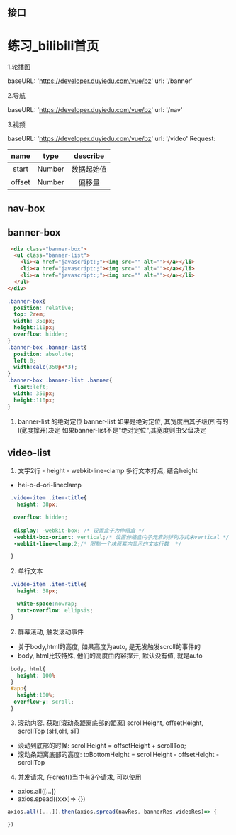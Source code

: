 ## 接口

# 练习_bilibili首页

1.轮播图

baseURL: 'https://developer.duyiedu.com/vue/bz'
url: '/banner'

2.导航

baseURL: 'https://developer.duyiedu.com/vue/bz'
url: '/nav'

3.视频

baseURL: 'https://developer.duyiedu.com/vue/bz'
url: '/video'
Request:

  name | type | describe 
  :-: | :-: | :-: 
  start | Number | 数据起始值
  offset | Number | 偏移量


## nav-box

## banner-box
```html
 <div class="banner-box">
  <ul class="banner-list">
    <li><a href="javascript:;"><img src="" alt=""></a></li>
    <li><a href="javascript:;"><img src="" alt=""></a></li>
    <li><a href="javascript:;"><img src="" alt=""></a></li>
  </ul>
</div>
```
```CSS
.banner-box{
  position: relative;
  top: 2rem;
  width: 350px;
  height:110px;
  overflow: hidden;
}
.banner-box .banner-list{
  position: absolute;
  left:0;
  width:calc(350px*3);
}
.banner-box .banner-list .banner{
  float:left;
  width: 350px;
  height:110px;
}
```

1. banner-list 的绝对定位
banner-list 如果是绝对定位, 其宽度由其子级(所有的li宽度撑开)决定
如果banner-list不是"绝对定位",其宽度则由父级决定


## video-list
1. 文字2行 - height - webkit-line-clamp
多行文本打点, 结合height
+ hei-o-d-ori-lineclamp
```css
 .video-item .item-title{
   height: 38px;

  overflow: hidden;
  
  display: -webkit-box; /* 设置盒子为伸缩盒 */
  -webkit-box-orient: vertical;/* 设置伸缩盒内子元素的排列方式未vertical */
  -webkit-line-clamp:2;/* 限制一个块原素内显示的文本行数  */

 }
```

2. 单行文本
```css
 .video-item .item-title{
   height: 38px;

   white-space:nowrap;
   text-overflow: ellipsis;
 }
```

2. 屏幕滚动, 触发滚动事件
+ 关于body,html的高度, 如果高度为auto, 是无发触发scroll的事件的
+ body, html比较特殊, 他们的高度由内容撑开, 默认没有值, 就是auto
 ```css
  body, html{
    height: 100%
  }
  #app{
    height:100%;
   overflow-y: scroll;
  }

 ```

 3. 滚动内容. 获取[滚动条距离底部的距离]
scrollHeight, offsetHeight, scrollTop
(sH,oH, sT)
+ 滚动到底部的时候: scrollHeight = offsetHeight  + scrollTop;
+ 滚动条距离底部的高度: toBottomHeight = scrollHeight - offsetHeight - scrollTop

4. 并发请求, 在creat()当中有3个请求, 可以使用 
+ axios.all([...])
+ axios.spead((xxx)=> {})

```jsx
axios.all([...]).then(axios.spread(navRes, bannerRes,videoRes)=> {

})
```